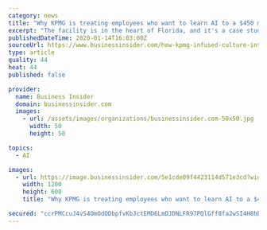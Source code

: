 ```yaml
---
category: news
title: "Why KPMG is treating employees who want to learn AI to a $450 million training center that feels like a luxury resort"
excerpt: "The facility is in the heart of Florida, and it's a case study in how positive company culture can play a role in driving digital transformations."
publishedDateTime: 2020-01-14T16:03:00Z
sourceUrl: https://www.businessinsider.com/how-kpmg-infused-culture-into-a-new-450-million-facility
type: article
quality: 44
heat: 44
published: false

provider:
  name: Business Insider
  domain: businessinsider.com
  images:
    - url: /assets/images/organizations/businessinsider.com-50x50.jpg
      width: 50
      height: 50

topics:
  - AI

images:
  - url: https://image.businessinsider.com/5e1cde09f4423114d571e3cd?width=1200&format=jpeg
    width: 1200
    height: 600
    title: "Why KPMG is treating employees who want to learn AI to a $450 million training center that feels like a luxury resort"

secured: "ccrPMCcuJ4vS4OmOdODbpfvKbJctEMD6LmDJDNLFR97PQlGff8fa2wSI4H8hBkd71T3Qq5JNm9jGLcJAJ3Xh6yRF36d19PE2iKzaqwMbXMnzKK3ooMu00h12zKjFCvmvZwAc6XSd9pcFmnGeljRJZpiwZm6U2cgq1sV8QfjOXhGdldRsXN7mxNnpoGghaf/nKEDbRy1WTm/n6TE4S5NwMY8MJxOF41VfLWhjU0zXjy86S6jw6i9uwVz/KVFg3qGKQLu5Xzqg08LwWoqe6FunCfyCXhA1hSNSohKuhTvYCmW3u5AxjeiRiv4+CtjZB/x1SX1sTwdCtNp9qHsjPCo68roQZwI+qJUtjXAoqgrRIUN0yjuYmJcBNmBl1LaWKj9Le9IvA3Yw52CDmbzxwlFb6G9ZoQ7f9ZrdAE+5ocwynZ+XUcwnJWvlpeQQW8xXO6tvDpm0woevvk6GBPUP9HadFg==;dakKO3MIboSZD967xnqJwA=="
---
```


